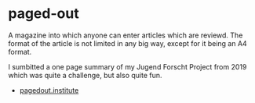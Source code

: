 # paged-out

A magazine into which anyone can enter articles which are reviewd. The format of the article is not limited in any big way, except for it being an A4 format.

I sumbitted a one page summary of my Jugend Forscht Project from 2019 which was quite a challenge, but also quite fun.

- [pagedout.institute](https://pagedout.institute)